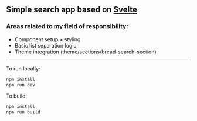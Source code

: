 ## Simple search app based on [Svelte](https://svelte.dev)

### Areas related to my field of responsibility:
- Component setup + styling
- Basic list separation logic 
- Theme integration (theme/sections/bread-search-section)

---

To run locally:

```bash
npm install
npm run dev
```

To build:

```bash
npm install
npm run build
```

